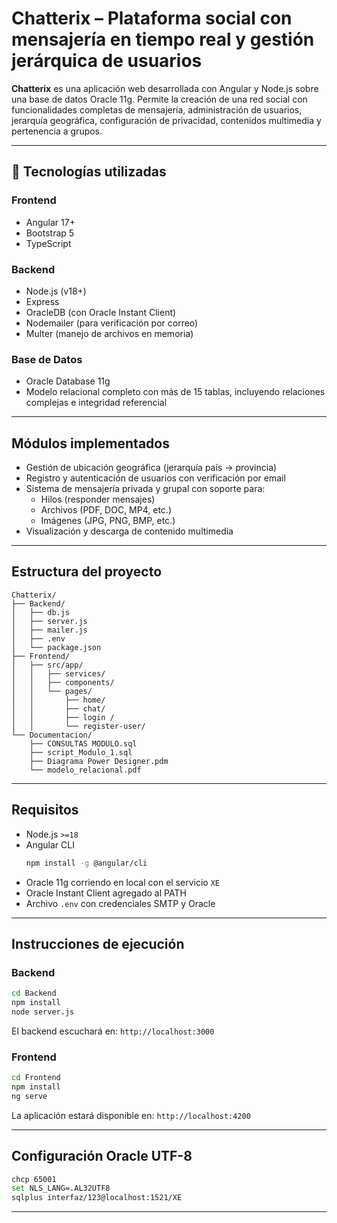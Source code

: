 # Chatterix – Plataforma social con mensajería en tiempo real y gestión jerárquica de usuarios

**Chatterix** es una aplicación web desarrollada con Angular y Node.js sobre una base de datos Oracle 11g. Permite la creación de una red social con funcionalidades completas de mensajería, administración de usuarios, jerarquía geográfica, configuración de privacidad, contenidos multimedia y pertenencia a grupos.

---
## 🔧 Tecnologías utilizadas

### Frontend
- Angular 17+
- Bootstrap 5
- TypeScript

### Backend
- Node.js (v18+)
- Express
- OracleDB (con Oracle Instant Client)
- Nodemailer (para verificación por correo)
- Multer (manejo de archivos en memoria)

### Base de Datos
- Oracle Database 11g
- Modelo relacional completo con más de 15 tablas, incluyendo relaciones complejas e integridad referencial

---

## Módulos implementados

- Gestión de ubicación geográfica (jerarquía país → provincia)
- Registro y autenticación de usuarios con verificación por email
- Sistema de mensajería privada y grupal con soporte para:
  - Hilos (responder mensajes)
  - Archivos (PDF, DOC, MP4, etc.)
  - Imágenes (JPG, PNG, BMP, etc.)
- Visualización y descarga de contenido multimedia

---

## Estructura del proyecto

```
Chatterix/
├── Backend/
│   ├── db.js
│   ├── server.js
│   ├── mailer.js
│   ├── .env
│   └── package.json
├── Frontend/
│   ├── src/app/
│   │   ├── services/
│   │   ├── components/
│   │   └── pages/
│   │       ├── home/
│   │       ├── chat/
│   │       ├── login /
│   │       └── register-user/
└── Documentacion/
    ├── CONSULTAS MODULO.sql
    ├── script_Modulo_1.sql
    ├── Diagrama Power Designer.pdm
    └── modelo_relacional.pdf
```

---

## Requisitos

- Node.js `>=18`
- Angular CLI
  ```bash
  npm install -g @angular/cli
  ```
- Oracle 11g corriendo en local con el servicio `XE`
- Oracle Instant Client agregado al PATH
- Archivo `.env` con credenciales SMTP y Oracle

---

## Instrucciones de ejecución

### Backend

```bash
cd Backend
npm install
node server.js
```

El backend escuchará en: `http://localhost:3000`

### Frontend

```bash
cd Frontend
npm install
ng serve
```

La aplicación estará disponible en: `http://localhost:4200`

---

## Configuración Oracle UTF-8

```bash
chcp 65001
set NLS_LANG=.AL32UTF8
sqlplus interfaz/123@localhost:1521/XE
```

---
